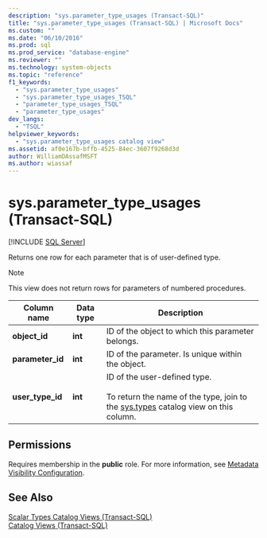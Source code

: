 ```yaml
---
description: "sys.parameter_type_usages (Transact-SQL)"
title: "sys.parameter_type_usages (Transact-SQL) | Microsoft Docs"
ms.custom: ""
ms.date: "06/10/2016"
ms.prod: sql
ms.prod_service: "database-engine"
ms.reviewer: ""
ms.technology: system-objects
ms.topic: "reference"
f1_keywords: 
  - "sys.parameter_type_usages"
  - "sys.parameter_type_usages_TSQL"
  - "parameter_type_usages_TSQL"
  - "parameter_type_usages"
dev_langs: 
  - "TSQL"
helpviewer_keywords: 
  - "sys.parameter_type_usages catalog view"
ms.assetid: af0e167b-bffb-4525-84ec-3607f9268d3d
author: WilliamDAssafMSFT
ms.author: wiassaf
---
```

# sys.parameter_type_usages (Transact-SQL)
[!INCLUDE [SQL Server](../../includes/applies-to-version/sqlserver.md)]

  Returns one row for each parameter that is of user-defined type.  
  
> [!NOTE]  
>  This view does not return rows for parameters of numbered procedures.  
  
|Column name|Data type|Description|  
|-----------------|---------------|-----------------|  
|**object_id**|**int**|ID of the object to which this parameter belongs.|  
|**parameter_id**|**int**|ID of the parameter. Is unique within the object.|  
|**user_type_id**|**int**|ID of the user-defined type.<br /><br /> To return the name of the type, join to the [sys.types](../../relational-databases/system-catalog-views/sys-types-transact-sql.md) catalog view on this column.|  
  
## Permissions  
 Requires membership in the **public** role. For more information, see [Metadata Visibility Configuration](../../relational-databases/security/metadata-visibility-configuration.md).  
  
## See Also  
 [Scalar Types Catalog Views &#40;Transact-SQL&#41;](../../relational-databases/system-catalog-views/scalar-types-catalog-views-transact-sql.md)   
 [Catalog Views &#40;Transact-SQL&#41;](../../relational-databases/system-catalog-views/catalog-views-transact-sql.md)  
  
  
